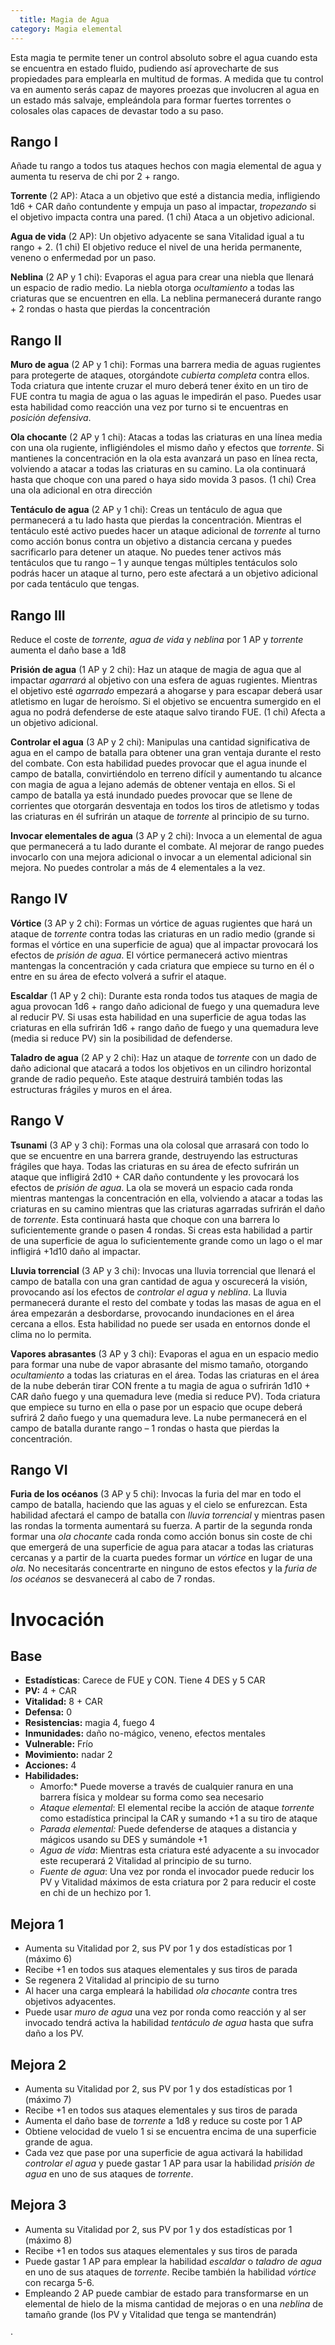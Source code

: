 ```yaml
---
  title: Magia de Agua
category: Magia elemental
---
```


Esta magia te permite tener un control absoluto sobre el agua cuando esta se encuentra en estado fluido, pudiendo así aprovecharte de sus propiedades para emplearla en multitud de formas. A medida que tu control va en aumento serás capaz de mayores proezas que involucren al agua en un estado más salvaje, empleándola para formar fuertes torrentes o colosales olas capaces de devastar todo a su paso.

## Rango I 

Añade tu rango a todos tus ataques hechos con magia elemental de agua y aumenta tu reserva de chi por 2 + rango.

**Torrente** (2 AP): Ataca a un objetivo que esté a distancia media, infligiendo 1d6 + CAR daño contundente y empuja un paso al impactar, *tropezando* si el objetivo impacta contra una pared. (1 chi) Ataca a un objetivo adicional.

**Agua de vida** (2 AP): Un objetivo adyacente se sana Vitalidad igual a tu rango + 2. (1 chi) El objetivo reduce el nivel de una herida permanente, veneno o enfermedad por un paso.

**Neblina** (2 AP y 1 chi): Evaporas el agua para crear una niebla que llenará un espacio de radio medio. La niebla otorga *ocultamiento* a todas las criaturas que se encuentren en ella. La neblina permanecerá durante rango + 2 rondas o hasta que pierdas la concentración

## Rango II

**Muro de agua** (2 AP y 1 chi): Formas una barrera media de aguas rugientes para protegerte de ataques, otorgándote *cubierta completa* contra ellos. Toda criatura que intente cruzar el muro deberá tener éxito en un tiro de FUE contra tu magia de agua o las aguas le impedirán el paso. Puedes usar esta habilidad como reacción una vez por turno si te encuentras en *posición defensiva*.

**Ola chocante** (2 AP y 1 chi): Atacas a todas las criaturas en una línea media con una ola rugiente, infligiéndoles el mismo daño y efectos que *torrente*. Si mantienes la concentración en la ola esta avanzará un paso en línea recta, volviendo a atacar a todas las criaturas en su camino. La ola continuará hasta que choque con una pared o haya sido movida 3 pasos. (1 chi) Crea una ola adicional en otra dirección

**Tentáculo de agua** (2 AP y 1 chi): Creas un tentáculo de agua que permanecerá a tu lado hasta que pierdas la concentración. Mientras el tentáculo esté activo puedes hacer un ataque adicional de *torrente* al turno como acción bonus contra un objetivo a distancia cercana y puedes sacrificarlo para detener un ataque. No puedes tener activos más tentáculos que tu rango – 1 y aunque tengas múltiples tentáculos solo podrás hacer un ataque al turno, pero este afectará a un objetivo adicional por cada tentáculo que tengas.

## Rango III

Reduce el coste de *torrente, agua de vida* y *neblina* por 1 AP y *torrente* aumenta el daño base a 1d8

**Prisión de agua** (1 AP y 2 chi): Haz un ataque de magia de agua que al impactar *agarrará* al objetivo con una esfera de aguas rugientes. Mientras el objetivo esté *agarrado* empezará a ahogarse y para escapar deberá usar atletismo en lugar de heroísmo. Si el objetivo se encuentra sumergido en el agua no podrá defenderse de este ataque salvo tirando FUE. (1 chi) Afecta a un objetivo adicional.

**Controlar el agua** (3 AP y 2 chi): Manipulas una cantidad significativa de agua en el campo de batalla para obtener una gran ventaja durante el resto del combate. Con esta habilidad puedes provocar que el agua inunde el campo de batalla, convirtiéndolo en terreno difícil y aumentando tu alcance con magia de agua a lejano además de obtener ventaja en ellos. Si el campo de batalla ya está inundado puedes provocar que se llene de corrientes que otorgarán desventaja en todos los tiros de atletismo y todas las criaturas en él sufrirán un ataque de *torrente* al principio de su turno. 

**Invocar elementales de agua** (3 AP y 2 chi): Invoca a un elemental de agua que permanecerá a tu lado durante el combate. Al mejorar de rango puedes invocarlo con una mejora adicional o invocar a un elemental adicional sin mejora. No puedes controlar a más de 4 elementales a la vez.

## Rango IV

**Vórtice** (3 AP y 2 chi): Formas un vórtice de aguas rugientes que hará un ataque de *torrente* contra todas las criaturas en un radio medio (grande si formas el vórtice en una superficie de agua) que al impactar provocará los efectos de *prisión de agua*. El vórtice permanecerá activo mientras mantengas la concentración y cada criatura que empiece su turno en él o entre en su área de efecto volverá a sufrir el ataque.

**Escaldar** (1 AP y 2 chi): Durante esta ronda todos tus ataques de magia de agua provocan 1d6 + rango daño adicional de fuego y una quemadura leve al reducir PV. Si usas esta habilidad en una superficie de agua todas las criaturas en ella sufrirán 1d6 + rango daño de fuego y una quemadura leve (media si reduce PV) sin la posibilidad de defenderse.

**Taladro de agua** (2 AP y 2 chi): Haz un ataque de *torrente* con un dado de daño adicional que atacará a todos los objetivos en un cilindro horizontal grande de radio pequeño. Este ataque destruirá también todas las estructuras frágiles y muros en el área.

## Rango V

**Tsunami** (3 AP y 3 chi): Formas una ola colosal que arrasará con todo lo que se encuentre en una barrera grande, destruyendo las estructuras frágiles que haya. Todas las criaturas en su área de efecto sufrirán un ataque que infligirá 2d10 + CAR daño contundente y les provocará los efectos de *prisión de agua*. La ola se moverá un espacio cada ronda mientras mantengas la concentración en ella, volviendo a atacar a todas las criaturas en su camino mientras que las criaturas agarradas sufrirán el daño de *torrente*. Esta continuará hasta que choque con una barrera lo suficientemente grande o pasen 4 rondas. Si creas esta habilidad a partir de una superficie de agua lo suficientemente grande como un lago o el mar infligirá +1d10 daño al impactar.

**Lluvia torrencial** (3 AP y 3 chi): Invocas una lluvia torrencial que llenará el campo de batalla con una gran cantidad de agua y oscurecerá la visión, provocando así los efectos de *controlar el agua* y *neblina*. La lluvia permanecerá durante el resto del combate y todas las masas de agua en el área empezarán a desbordarse, provocando inundaciones en el área cercana a ellos. Esta habilidad no puede ser usada en entornos donde el clima no lo permita.

**Vapores abrasantes** (3 AP y 3 chi): Evaporas el agua en un espacio medio para formar una nube de vapor abrasante del mismo tamaño, otorgando *ocultamiento* a todas las criaturas en el área. Todas las criaturas en el área de la nube deberán tirar CON frente a tu magia de agua o sufrirán 1d10 + CAR daño fuego y una quemadura leve (media si reduce PV). Toda criatura que empiece su turno en ella o pase por un espacio que ocupe deberá sufrirá 2 daño fuego y una quemadura leve. La nube permanecerá en el campo de batalla durante rango – 1 rondas o hasta que pierdas la concentración.

## Rango VI

**Furia de  los océanos** (3 AP y 5 chi): Invocas la furia del mar en todo el campo de batalla, haciendo que las aguas y el cielo se enfurezcan. Esta habilidad afectará el campo de batalla con *lluvia torrencial* y mientras pasen las rondas la tormenta aumentará su fuerza. A partir de la segunda ronda formar una *ola chocante* cada ronda como acción bonus sin coste de chi que emergerá de una superficie de agua para atacar a todas las criaturas cercanas y a partir de la cuarta puedes formar un *vórtice* en lugar de una *ola.* No necesitarás concentrarte en ninguno de estos efectos y la *furia de los océanos* se desvanecerá al cabo de 7 rondas.

# Invocación

## Base

- **Estadísticas**: Carece de FUE y CON. Tiene 4 DES y 5 CAR
- **PV:** 4 + CAR
- **Vitalidad:** 8 + CAR
- **Defensa:** 0
- **Resistencias:** magia 4, fuego 4
- **Inmunidades:** daño no-mágico, veneno, efectos mentales
- **Vulnerable:** Frío
- **Movimiento:** nadar 2
- **Acciones:** 4
- **Habilidades:**
  - Amorfo:* Puede moverse a través de cualquier ranura en una barrera física y moldear su forma como sea necesario
  - *Ataque elemental*: El elemental recibe la acción de ataque *torrente* como estadística principal la CAR y sumando +1 a su tiro de ataque
  - *Parada elemental:* Puede defenderse de ataques a distancia y mágicos usando su DES y sumándole +1
  - *Agua de vida*: Mientras esta criatura esté adyacente a su invocador este recuperará 2 Vitalidad al principio de su turno.
  - *Fuente de agua*: Una vez por ronda el invocador puede reducir los PV y Vitalidad máximos de esta criatura por 2 para reducir el coste en chi de un hechizo por 1.

## Mejora 1

- Aumenta su Vitalidad por 2, sus PV por 1 y dos estadísticas por 1 (máximo 6)
- Recibe +1 en todos sus ataques elementales y sus tiros de parada
- Se regenera 2 Vitalidad al principio de su turno
- Al hacer una carga empleará la habilidad *ola chocante* contra tres objetivos adyacentes.
- Puede usar *muro de agua* una vez por ronda como reacción y al ser invocado tendrá activa la habilidad *tentáculo de agua* hasta que sufra daño a los PV.

## Mejora 2

- Aumenta su Vitalidad por 2, sus PV por 1 y dos estadísticas por 1 (máximo 7)
- Recibe +1 en todos sus ataques elementales y sus tiros de parada
- Aumenta el daño base de *torrente* a 1d8 y reduce su coste por 1 AP
- Obtiene velocidad de vuelo 1 si se encuentra encima de una superficie grande de agua.
- Cada vez que pase por una superficie de agua activará la habilidad *controlar el agua* y puede gastar 1 AP para usar la habilidad *prisión de agua* en uno de sus ataques de *torrente*.

## Mejora 3

- Aumenta su Vitalidad por 2, sus PV por 1 y dos estadísticas por 1 (máximo 8)
- Recibe +1 en todos sus ataques elementales y sus tiros de parada
- Puede gastar 1 AP para emplear la habilidad *escaldar* o *taladro de agua* en uno de sus ataques de *torrente*. Recibe también la habilidad *vórtice* con recarga 5-6.
- Empleando 2 AP puede cambiar de estado para transformarse en un elemental de hielo de la misma cantidad de mejoras o en una *neblina* de tamaño grande (los PV y Vitalidad que tenga se mantendrán)

· 
